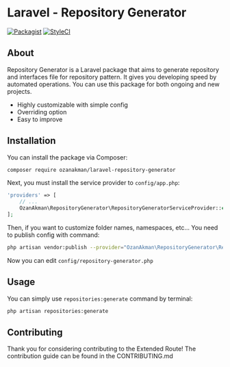 # Laravel - Repository Generator

[![Packagist](https://img.shields.io/badge/packagist-v0.01-blue.svg)](https://packagist.org/packages/ozanakman/laravel-repository-generator) [![StyleCI](https://styleci.io/repos/90446716/shield?branch=master)](https://styleci.io/repos/90446716)

## About
Repository Generator is a Laravel package that aims to generate repository and interfaces file for repository pattern. It gives you developing speed by automated operations. You can use this package for both ongoing and new projects.

- Highly customizable with simple config
- Overriding option
- Easy to improve

## Installation
You can install the package via Composer:
``` bash
composer require ozanakman/laravel-repository-generator
```

Next, you must install the service provider to `config/app.php`:
```php
'providers' => [
    // ...
    OzanAkman\RepositoryGenerator\RepositoryGeneratorServiceProvider::class,,
];
```

Then, if you want to customize folder names, namespaces, etc... You need to publish config with command:
``` bash
php artisan vendor:publish --provider="OzanAkman\RepositoryGenerator\RepositoryGeneratorServiceProvider" --tag="config"
```

Now you can edit `config/repository-generator.php`

## Usage
You can simply use `repositories:generate` command by terminal:
``` bash
php artisan repositories:generate
```

## Contributing
 
Thank you for considering contributing to the Extended Route! The contribution guide can be found in the CONTRIBUTING.md

